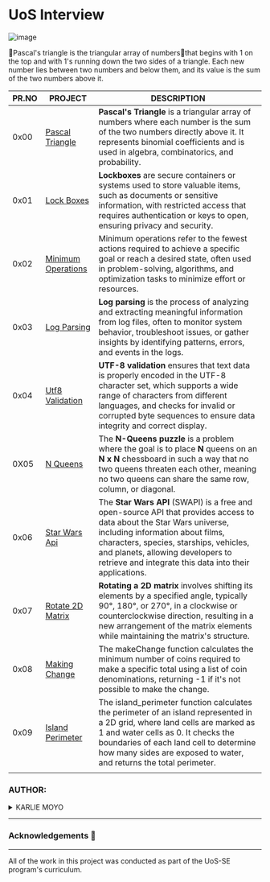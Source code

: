 # UoS Interview

![image](https://github.com/Karlie-crypto/alx-interview/assets/110098940/d02d3707-655f-4e1b-a2f9-e308e30fd6be)

🔺Pascal's triangle is the triangular array of numbers🔢that begins with 1 on the top and with 1's running down the two sides of a triangle. Each new number lies between two numbers and below them, and its value is the sum of the two numbers above it.

| PR.NO | PROJECT                                                                                                                                                 | DESCRIPTION |
| ----- | ------------------------------------------------------------------------------------------------------------------------------------------------------- | ----------- |
| 0x00 | [Pascal Triangle](./0x00-pascal_triangle/)                                                                                    | **Pascal's Triangle** is a triangular array of numbers where each number is the sum of the two numbers directly above it. It represents binomial coefficients and is used in algebra, combinatorics, and probability.|      
| 0x01 | [Lock Boxes](./0x01-lockboxes/)                                                                                     | **Lockboxes** are secure containers or systems used to store valuable items, such as documents or sensitive information, with restricted access that requires authentication or keys to open, ensuring privacy and security.
| 0x02 | [Minimum Operations](./0x02-minimum_operations/)                                                                                      | Minimum operations refer to the fewest actions required to achieve a specific goal or reach a desired state, often used in problem-solving, algorithms, and optimization tasks to minimize effort or resources.                                                                                                                                                                
| 0x03| [Log Parsing](./0x03-log_parsing/)                                                                  | **Log parsing** is the process of analyzing and extracting meaningful information from log files, often to monitor system behavior, troubleshoot issues, or gather insights by identifying patterns, errors, and events in the logs.|
|  0x04 |  [Utf8 Validation](./0x04-utf8_validation/)                                                                         | **UTF-8 validation** ensures that text data is properly encoded in the UTF-8 character set, which supports a wide range of characters from different languages, and checks for invalid or corrupted byte sequences to ensure data integrity and correct display.                |
| 0X05  | [N Queens](./0x05-nqueens/)                                                    |The **N-Queens puzzle** is a problem where the goal is to place **N** queens on an **N x N** chessboard in such a way that no two queens threaten each other, meaning no two queens can share the same row, column, or diagonal. |
| 0x06  | [Star Wars Api](./0x06-starwars_api/)                                                             | The **Star Wars API** (SWAPI) is a free and open-source API that provides access to data about the Star Wars universe, including information about films, characters, species, starships, vehicles, and planets, allowing developers to retrieve and integrate this data into their applications.|
|  0x07 | [Rotate 2D Matrix](./0x07-rotate_2d_matrix/)                                                                              | **Rotating a 2D matrix** involves shifting its elements by a specified angle, typically 90°, 180°, or 270°, in a clockwise or counterclockwise direction, resulting in a new arrangement of the matrix elements while maintaining the matrix's structure.|
| 0x08 |  [Making Change](./0x08-making_change/)                                                                       | The makeChange function calculates the minimum number of coins required to make a specific total using a list of coin denominations, returning -1 if it's not possible to make the change.|
| 0x09 | [Island Perimeter](./0x09-island_perimeter/)                                                                   | The island_perimeter function calculates the perimeter of an island represented in a 2D grid, where land cells are marked as 1 and water cells as 0. It checks the boundaries of each land cell to determine how many sides are exposed to water, and returns the total perimeter.
         |

### AUTHOR:
<details>
    <summary>KARLIE MOYO</summary>
    <ul>
        <li>
            <a href="https://github.com/karlie-moyo">Github</a>
        </li>
        <li>
            <a href="https://twitter.com/karlieemoyo">Twitter</a>
        </li>
        <li>
            <a href="https://karlieemoyo@gmail.com">e-mail</a>
        </li>
    </ul>
</details>

---

### Acknowledgements  :pray:
___
All of the work in this project was conducted as part of the UoS-SE program's curriculum.
